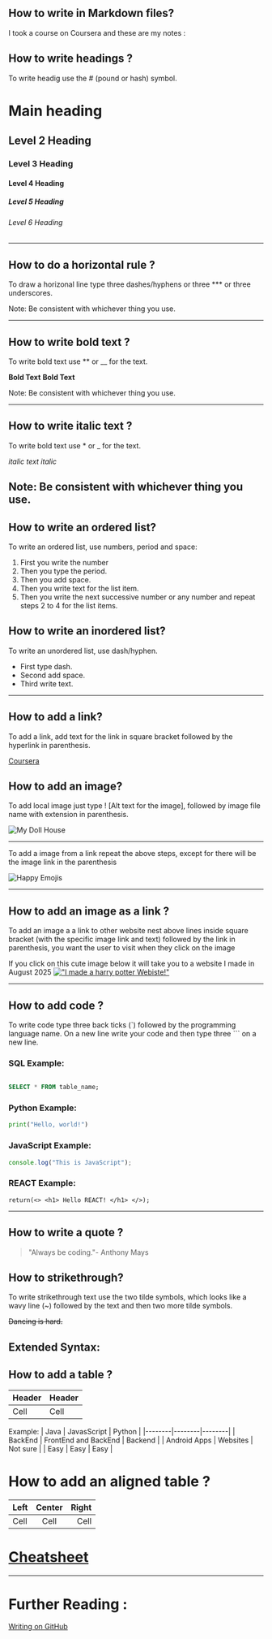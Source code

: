 ## How to write in Markdown files?

I took a course on Coursera and these are my notes :

## How to write headings ?

To write headig use the # (pound or hash) symbol.

# Main heading
## Level 2 Heading
### Level 3 Heading
#### Level 4 Heading
##### Level 5 Heading
###### Level 6 Heading

***

## How to do a horizontal rule ?

To draw a horizonal line type three dashes/hyphens or three *** or three underscores.

Note: Be consistent with whichever thing you use.
___

## How to write bold text ?

To write bold text use ** or __ for the text.

**Bold Text**
__Bold Text__

Note: Be consistent with whichever thing you use.

---

## How to write italic text ?

To write bold text use * or _ for the text.

*italic text*
_italic_

Note: Be consistent with whichever thing you use.
---

## How to write an ordered list?

To write an ordered list, use numbers, period and space:

1. First you write the number
3. Then you type the period.
4. Then you add space.
8. Then you write text for the list item.
9. Then you write the next successive number or any number and repeat steps 2 to 4 for the list items.

## How to write an inordered list?

To write an unordered list, use dash/hyphen.

- First type dash.
- Second add space.
- Third write text.

---

## How to add a link?

To add a link, add text for the link in square bracket followed by the hyperlink in parenthesis.

[Coursera](https://www.coursera.org/)

## How to add an image?

To add local image just type ! [Alt text for the image], followed by image file name with extension in parenthesis.

![My Doll House](mydollhouse.jpg)

---
To add a image from a link repeat the above steps, except for there will be the image link in the parenthesis

![Happy Emojis](https://images.pexels.com/photos/207983/pexels-photo-207983.jpeg)

---

## How to add an image as a link ?

To add an image a a link to other website nest above lines inside square bracket (with the specific image link and text) followed by the link  in parenthesis, you want the user to visit when they click on the image

If you click on this cute image below it will take you to a website I made in August 2025
[!["I made a harry potter Webiste!"](https://images.pexels.com/photos/10252340/pexels-photo-10252340.jpeg)](https://harry-hogwarts.netlify.app/)

---

## How to add code ?

To write code type three back ticks (`) followed by the programming language name. On a  new line write your code and then type three ``` on a new line.

### SQL Example:

```SQL

SELECT * FROM table_name;

```

### Python Example:

```Python
print("Hello, world!")
```
### JavaScript Example:

``` JavaScript
console.log("This is JavaScript");
```
### REACT Example:

```REACT
return(<> <h1> Hello REACT! </h1> </>);
```

---

## How to write a quote ?

> "Always be coding."- Anthony Mays

## How to strikethrough?

To write strikethrough text use the  two tilde symbols, which looks like a wavy line (~) followed by the text and then two more tilde symbols.

~~Dancing is hard.~~


## Extended Syntax:

## How to add a table ?

| Header | Header |
|--------|--------|
| Cell | Cell |


Example:
| Java | JavasScript | Python |
|--------|--------|--------|
| BackEnd | FrontEnd and BackEnd | Backend |
| Android Apps | Websites | Not sure |
| Easy | Easy | Easy |


# How to add an aligned table ?

| Left | Center | Right |
|:-----|:------:|------:|
| Cell | Cell | Cell |

# [Cheatsheet](https://onlinemarkdown.com/cheat-sheet)

---

# Further Reading :
[Writing on GitHub](https://docs.github.com/en/get-started/writing-on-github)